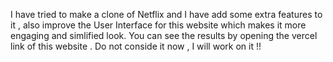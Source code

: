 I have tried to make a clone of Netflix and I have add some extra features to it , also improve the User Interface for this website which makes it more engaging and simlified look.
You can see the results by opening the vercel link of this website .
Do not conside it now , I will work on it !!
